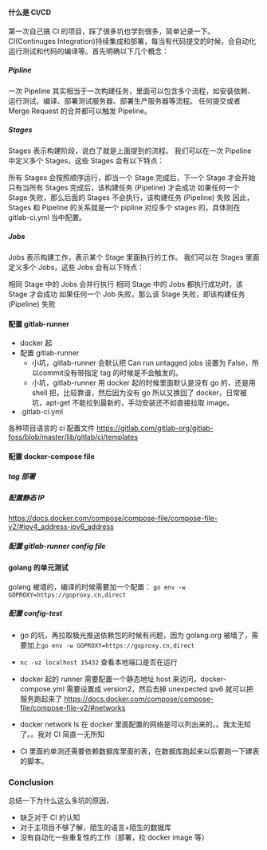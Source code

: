 
#### 什么是 CI/CD
第一次自己搞 CI 的项目，踩了很多坑也学到很多，简单记录一下。CI(Continuges Integration)持续集成和部署，每当有代码提交的时候，会自动化运行测试和代码的编译等。首先明确以下几个概念：

##### Pipline 
一次 Pipeline 其实相当于一次构建任务，里面可以包含多个流程，如安装依赖、运行测试、编译、部署测试服务器、部署生产服务器等流程。 任何提交或者 Merge Request 的合并都可以触发 Pipeline。

##### Stages
Stages 表示构建阶段，说白了就是上面提到的流程。 我们可以在一次 Pipeline 中定义多个 Stages，这些 Stages 会有以下特点：

所有 Stages 会按照顺序运行，即当一个 Stage 完成后，下一个 Stage 才会开始
只有当所有 Stages 完成后，该构建任务 (Pipeline) 才会成功
如果任何一个 Stage 失败，那么后面的 Stages 不会执行，该构建任务 (Pipeline) 失败
因此，Stages 和 Pipeline 的关系就是一个 pipline 对应多个 stages 的，具体则在 gitlab-ci.yml 当中配置。

##### Jobs
Jobs 表示构建工作，表示某个 Stage 里面执行的工作。 我们可以在 Stages 里面定义多个 Jobs，这些 Jobs 会有以下特点：

相同 Stage 中的 Jobs 会并行执行
相同 Stage 中的 Jobs 都执行成功时，该 Stage 才会成功
如果任何一个 Job 失败，那么该 Stage 失败，即该构建任务 (Pipeline) 失败


#### 配置 gitlab-runner
- docker 起
- 配置 gitlab-runner 
  - 小坑，gitlab-runner 会默认把 Can run untagged jobs 设置为 False，所以commit没有带指定 tag 的时候是不会触发的。
  - 小坑，gitlab-runner 用 docker 起的时候里面默认是没有 go 的，还是用 shell 把，比较靠谱，然后因为没有 go 所以又换回了 docker，日常被坑，apt-get 不能拉到最新的，手动安装还不如直接拉取 image。
- .gitlab-ci.yml

各种项目语言的 ci 配置文件
https://gitlab.com/gitlab-org/gitlab-foss/blob/master/lib/gitlab/ci/templates

#### 配置 docker-compose file
##### tag 部署

##### 配置静态 IP 
https://docs.docker.com/compose/compose-file/compose-file-v2/#ipv4_address-ipv6_address 

##### 配置 gitlab-runner config file


#### golang 的单元测试
golang 被墙的，编译的时候需要加一个配置：
```go env -w GOPROXY=https://goproxy.cn,direct```

##### 配置 config-test 
- go 的坑，再拉取极光推送依赖包的时候有问题，因为 golang.org 被墙了，需要加上```go env -w GOPROXY=https://goproxy.cn,direct```


- ```nc -vz localhost 15432``` 查看本地端口是否在运行
- docker 起的 runner 需要配置一个静态地址 host 来访问，docker-compose.yml 需要设置成 version2，然后去掉 unexpected ipv6 就可以把服务跑起来了
https://docs.docker.com/compose/compose-file/compose-file-v2/#networks

- docker network ls 在 docker 里面配置的网络是可以列出来的。。我太无知了。。我对 CI 简直一无所知

- CI 里面的单测还需要依赖数据库里面的表，在数据库跑起来以后要跑一下建表的脚本。


### Conclusion
总结一下为什么这么多坑的原因，
- 缺乏对于 CI 的认知
- 对于主项目不够了解，陌生的语言+陌生的数据库
- 没有自动化一些重复性的工作（部署，拉 docker image 等）
